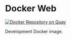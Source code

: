 # Docker Web

[![Docker Repository on Quay](https://quay.io/repository/thepixeldeveloper/nolimits-exchange-web/status "Docker Repository on Quay")](https://quay.io/repository/thepixeldeveloper/nolimits-exchange-web)

Development Docker image.
